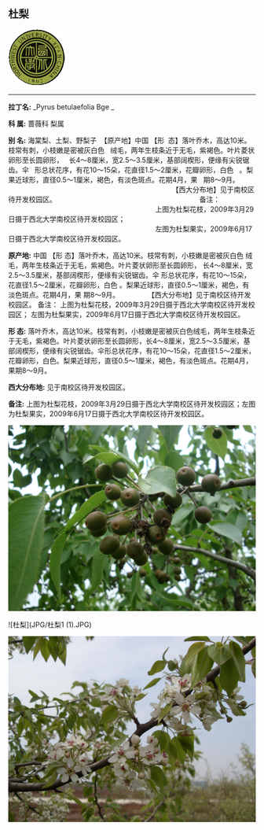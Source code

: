 ## 杜梨

![西北大学校园网络植物志](JPG/nwu.gif)

---

**拉丁名:**  _Pyrus betulaefolia Bge _

**科 属:** 蔷薇科 梨属

**别 名:** 海棠梨、土梨、野梨子
 【原产地】中国 
 【形  态】落叶乔木，高达10米。枝常有刺，小枝嫩是密被灰白色
  绒毛，两年生枝条近于无毛，紫褐色。叶片菱状卵形至长圆卵形，
  长4～8厘米，宽2.5～3.5厘米，基部阔楔形，便缘有尖锐锯齿。伞
  形总状花序，有花10～15朵，花直径1.5～2厘米，花瓣卵形，白色 
  。梨果近球形，直径0.5～1厘米，褐色，有淡色斑点。花期4月，果
  期8～9月。
　
　
　
                                                                       【西大分布地】见于南校区待开发校园区。  
                                                                        备注：
                                                                            上图为杜梨花枝，2009年3月29日摄于西北大学南校区待开发校园区；
                                                                            左图为杜梨果实，2009年6月17日摄于西北大学南校区待开发校园区。

**原产地:** 中国 
 【形 态】落叶乔木，高达10米。枝常有刺，小枝嫩是密被灰白色
绒毛，两年生枝条近于无毛，紫褐色。叶片菱状卵形至长圆卵形，
长4～8厘米，宽2.5～3.5厘米，基部阔楔形，便缘有尖锐锯齿。伞
形总状花序，有花10～15朵，花直径1.5～2厘米，花瓣卵形，白色 
 。梨果近球形，直径0.5～1厘米，褐色，有淡色斑点。花期4月，果
 期8～9月。
　
　
　
 【西大分布地】见于南校区待开发校园区。 
 备注：
 上图为杜梨花枝，2009年3月29日摄于西北大学南校区待开发校园区；
 左图为杜梨果实，2009年6月17日摄于西北大学南校区待开发校园区。

**形  态:** 落叶乔木，高达10米。枝常有刺，小枝嫩是密被灰白色绒毛，两年生枝条近于无毛，紫褐色。叶片菱状卵形至长圆卵形，长4～8厘米，宽2.5～3.5厘米，基部阔楔形，便缘有尖锐锯齿。伞形总状花序，有花10～15朵，花直径1.5～2厘米，花瓣卵形，白色。梨果近球形，直径0.5～1厘米，褐色，有淡色斑点。花期4月，果期8～9月。　　　

**西大分布地:** 见于南校区待开发校园区。  

**备注:** 上图为杜梨花枝，2009年3月29日摄于西北大学南校区待开发校园区；左图为杜梨果实，2009年6月17日摄于西北大学南校区待开发校园区。

![杜梨](JPG/杜梨.JPG) 

![杜梨](JPG/杜梨1 (1).JPG) 

![杜梨](JPG/杜梨1.JPG) 

